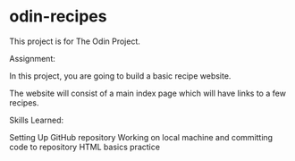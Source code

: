 # odin-recipes

This project is for The Odin Project.

Assignment: 

In this project, you are going to build a basic recipe website.

The website will consist of a main index page which will have links to a few recipes.

Skills Learned:

Setting Up GitHub repository
Working on local machine and committing code to repository
HTML basics practice